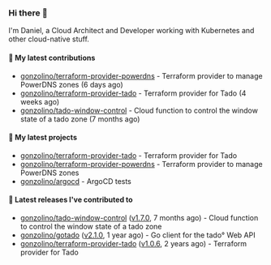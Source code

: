 ### Hi there 👋

I'm Daniel, a Cloud Architect and Developer working with Kubernetes and other cloud-native stuff.

#### 👷 My latest contributions

- [gonzolino/terraform-provider-powerdns](https://github.com/gonzolino/terraform-provider-powerdns) - Terraform provider to manage PowerDNS zones (6 days ago)
- [gonzolino/terraform-provider-tado](https://github.com/gonzolino/terraform-provider-tado) - Terraform provider for Tado (4 weeks ago)
- [gonzolino/tado-window-control](https://github.com/gonzolino/tado-window-control) - Cloud function to control the window state of a tado zone (7 months ago)

#### 🌱 My latest projects

- [gonzolino/terraform-provider-tado](https://github.com/gonzolino/terraform-provider-tado) - Terraform provider for Tado
- [gonzolino/terraform-provider-powerdns](https://github.com/gonzolino/terraform-provider-powerdns) - Terraform provider to manage PowerDNS zones
- [gonzolino/argocd](https://github.com/gonzolino/argocd) - ArgoCD tests

#### 🔭 Latest releases I've contributed to

- [gonzolino/tado-window-control](https://github.com/gonzolino/tado-window-control) ([v1.7.0](https://github.com/gonzolino/tado-window-control/releases/tag/v1.7.0), 7 months ago) - Cloud function to control the window state of a tado zone
- [gonzolino/gotado](https://github.com/gonzolino/gotado) ([v2.1.0](https://github.com/gonzolino/gotado/releases/tag/v2.1.0), 1 year ago) - Go client for the tado° Web API
- [gonzolino/terraform-provider-tado](https://github.com/gonzolino/terraform-provider-tado) ([v1.0.6](https://github.com/gonzolino/terraform-provider-tado/releases/tag/v1.0.6), 2 years ago) - Terraform provider for Tado
